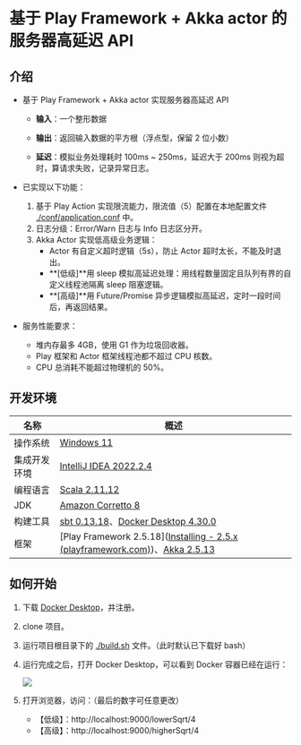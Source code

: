 # 基于 Play Framework + Akka actor 的服务器高延迟 API

## 介绍

- 基于 Play Framework + Akka actor 实现服务器高延迟 API

  - **输入**：一个整形数据

  - **输出**：返回输入数据的平方根（浮点型，保留 2 位小数）

  - **延迟**：模拟业务处理耗时 100ms ~ 250ms，延迟大于 200ms 则视为超时，算请求失败，记录异常日志。

- 已实现以下功能：
  1. 基于 Play Action 实现限流能力，限流值（5）配置在本地配置文件 [./conf/application.conf](https://github.com/YHJYgain/2024_training/blob/master/ExamineDemo/conf/application.conf) 中。
  2. 日志分级：Error/Warn 日志与 Info 日志区分开。
  3. Akka Actor 实现低高级业务逻辑：
     - Actor 有自定义超时逻辑（5s），防止 Actor 超时太长，不能及时退出。
     - **[低级]**用 sleep 模拟高延迟处理：用线程数量固定且队列有界的自定义线程池隔离 sleep 阻塞逻辑。
     - **[高级]**用 Future/Promise 异步逻辑模拟高延迟，定时一段时间后，再返回结果。
- 服务性能要求：
  - 堆内存最多 4GB，使用 G1 作为垃圾回收器。
  - Play 框架和 Actor 框架线程池都不超过 CPU 核数。
  - CPU 总消耗不能超过物理机的 50%。

## 开发环境

| 名称         | 概述                                                         |
| ------------ | ------------------------------------------------------------ |
| 操作系统     | [Windows 11](https://www.microsoft.com/zh-cn/software-download/windows11) |
| 集成开发环境 | [IntelliJ IDEA 2022.2.4](https://www.jetbrains.com/idea/)    |
| 编程语言     | [Scala 2.11.12](https://www.scala-lang.org/)                 |
| JDK          | [Amazon Corretto 8](https://docs.aws.amazon.com/zh_cn/corretto/latest/corretto-8-ug/downloads-list.html) |
| 构建工具     | [sbt 0.13.18](https://www.scala-sbt.org/download)、[Docker Desktop 4.30.0](https://www.docker.com/products/docker-desktop/) |
| 框架         | [Play Framework 2.5.18]([Installing - 2.5.x (playframework.com)](https://www.playframework.com/documentation/2.5.x/Installing))、[Akka 2.5.13](https://akka.io/) |

## 如何开始

1. 下载 [Docker Desktop](https://www.docker.com/products/docker-desktop/)，并注册。

2. clone 项目。

3. 运行项目根目录下的 [./build.sh](https://github.com/YHJYgain/2024_training/blob/master/ExamineDemo/build.sh) 文件。（此时默认已下载好 bash）

4. 运行完成之后，打开 Docker Desktop，可以看到 Docker 容器已经在运行：

   ![](https://gitee.com/ReGinWZY/figure-bed/raw/master/TyporaImg/202406181822951.png)

5. 打开浏览器，访问：（最后的数字可任意更改）

   - 【低级】：http://localhost:9000/lowerSqrt/4
   - 【高级】：http://localhost:9000/higherSqrt/4

